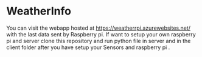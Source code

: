 # WeatherInfo
You can visit the webapp hosted at https://weatherrpi.azurewebsites.net/ with the last data sent by Raspberry pi.
If  want to setup your own raspberry pi and server  clone this repository and run python file in server and in the client folder after you have setup your Sensors and raspberry pi .

